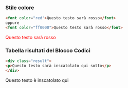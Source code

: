 ### Stile colore

```html
<font color="red">Questo testo sarà rosso</font>
oppure
<font color="ff0000">Questo testo sarà rosso</font>
```		

<div class="result">
<p><font color="ff0000">Questo testo sarà rosso</font></p>
</div>  
  

### Tabella risultati del Blocco Codici
  
```html
<div class="result">
<p>Questo testo sarà inscatolato qui sotto</p>
</div> 
```  
<div class="result">
<p>Questo testo è inscatolato qui</p>
</div> 